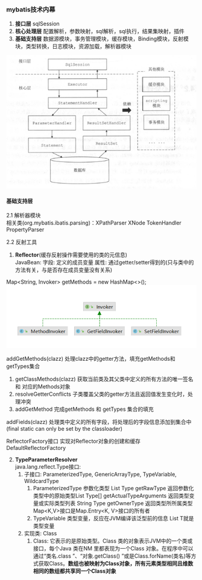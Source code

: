 ### mybatis技术内幕

1. **接口层** sqlSession
2. **核心处理层** 配置解析，参数映射，sql解析，sql执行，结果集映射，插件
3. **基础支持层** 数据源模块，事务管理模块，缓存模块，Binding模块，反射模块，类型转换，日志模块，资源加载，解析器模块

![mybatis语句执行过程](./image/mybatis语句执行过程.png)

#### 基础支持层

2.1 解析器模块  
相关类(org.mybatis.ibatis.parsing)：XPathParser XNode TokenHandler PropertyParser

2.2 反射工具

1. **Reflector**(缓存反射操作需要使用的类的元信息)  
   JavaBean:
   字段: 定义的成员变量 属性: 通过getter/setter得到的(只与类中的方法有关，与是否存在成员变量没有关系)

Map<String, Invoker> getMethods = new HashMap<>();
![invoker接口](./image/invoker接口.png)

addGetMethods(clazz) 处理clazz中的getter方法，填充getMethods和getTypes集合

1. getClassMethods(clazz) 获取当前类及其父类中定义的所有方法的唯一签名 和 对应的Methods对象
2. resolveGetterConflicts 子类覆盖父类的getter方法且返回值发生变化时，处理冲突
3. addGetMethod 完成getMethods 和 getTypes 集合的填充

addFields(clazz) 处理类中定义的所有字段，将处理后的字段信息添加到集合中
(final static can only be set by the classloader)

ReflectorFactory接口 实现对Reflector对象的创建和缓存  
DefaultReflectorFactory

2. **TypeParameterResolver**  
   java.lang.reflect.Type接口:
    1. 子接口: ParameterizedType, GenericArrayType, TypeVariable, WildcardType
        1. ParameterizedType 参数化类型 List<String>
           Type getRawType 返回参数化类型中的原始类型List
           Type[] getActualTypeArguments 返回类型变量或实际类型列表 String
           Type getOwnerType 返回类型所所属类型 Map<K,V>接口是Map.Entry<K, V>接口的所有者
        2. TypeVariable 类型变量，反应在JVM编译该泛型前的信息 List<T> T就是类型变量
    2. 实现类: Class
        1. Class: 它表示的是原始类型。Class 类的对象表示JVM中的一个类或接口，每个Java 类在NM 里都表现为一个Class 对象。在程序中可以通过“类名.class ”、“对象.getClass()
           ”或是Class.forName(类名)等方式获取Class。**数组也被映射为Class对象，所有元素类型相同且维数相同的数组都共享同一个Class对象**


